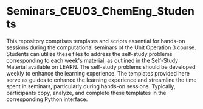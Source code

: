 # Seminars_CEUO3_ChemEng_Students
This repository comprises templates and scripts essential for hands-on sessions during the computational seminars of the Unit Operation 3 course. Students can utilize these files to address the self-study problems corresponding to each week's material, as outlined in the Self-Study Material available on LEARN. The self-study problems should be developed weekly to enhance the learning experience. The templates provided here serve as guides to enhance the learning experience and streamline the time spent in seminars, particularly during hands-on sessions. Typically, participants copy, analyze, and complete these templates in the corresponding Python interface. 
